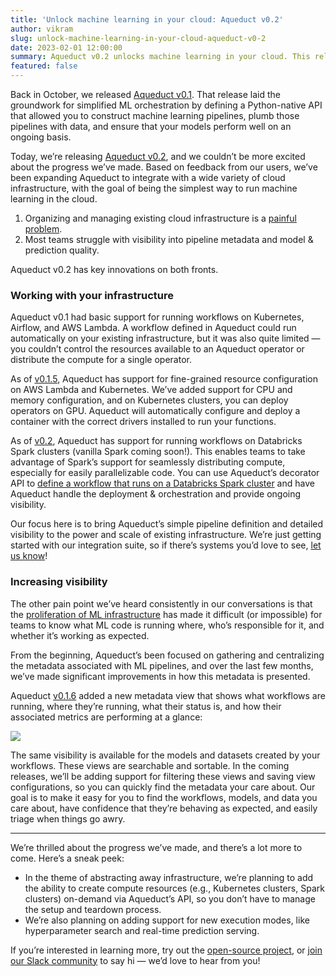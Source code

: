 ```yaml
---
title: 'Unlock machine learning in your cloud: Aqueduct v0.2'
author: vikram
slug: unlock-machine-learning-in-your-cloud-aqueduct-v0-2
date: 2023-02-01 12:00:00
summary: Aqueduct v0.2 unlocks machine learning in your cloud. This release takes big steps forward on running ML workloads on existing cloud infrastructure and on providing visibility into what's running.
featured: false
---
```


Back in October, we released [Aqueduct v0.1](https://github.com/aqueducthq/aqueduct/releases/tag/v0.1.0). That release laid the groundwork for simplified ML orchestration by defining a Python-native API that allowed you to construct machine learning pipelines, plumb those pipelines with data, and ensure that your models perform well on an ongoing basis. 

Today, we’re releasing [Aqueduct v0.2](https://github.com/aqueducthq/aqueduct/releases/tag/v0.2.0), and we couldn’t be more excited about the progress we’ve made. Based on feedback from our users, we’ve been expanding Aqueduct to integrate with a wide variety of cloud infrastructure, with the goal of being the simplest way to run machine learning in the cloud.

1. Organizing and managing existing cloud infrastructure is a [painful problem](https://www.aqueducthq.com/post/the-mlops-knot).
2. Most teams struggle with visibility into pipeline metadata and model & prediction quality.

Aqueduct v0.2 has key innovations on both fronts.

### Working with your infrastructure

Aqueduct v0.1 had basic support for running workflows on Kubernetes, Airflow, and AWS Lambda. A workflow defined in Aqueduct could run automatically on your existing infrastructure, but it was also quite limited — you couldn’t control the resources available to an Aqueduct operator or distribute the compute for a single operator. 

As of [v0.1.5](https://github.com/aqueducthq/aqueduct/releases/tag/v0.1.5), Aqueduct has support for fine-grained resource configuration on AWS Lambda and Kubernetes. We’ve added support for  CPU and memory configuration, and on Kubernetes clusters, you can deploy operators on GPU. Aqueduct will automatically configure and deploy a container with the correct drivers installed to run your functions.

As of [v0.2](https://github.com/aqueducthq/aqueduct/releases/tag/v0.2.0), Aqueduct has support for running workflows on Databricks Spark clusters (vanilla Spark coming soon!). This enables teams to take advantage of Spark’s support for seamlessly distributing compute, especially for easily parallelizable code. You can use Aqueduct’s decorator API to [define a workflow that runs on a Databricks Spark cluster](https://docs.aqueducthq.com/resources/compute-systems/databricks) and have Aqueduct handle the deployment & orchestration and provide ongoing visibility. 

Our focus here is to bring Aqueduct’s simple pipeline definition and detailed visibility to the power and scale of existing infrastructure. We’re just getting started with our integration suite, so if there’s systems you’d love to see, [let us know](https://github.com/aqueducthq/aqueduct/issues/new?assignees=&labels=enhancement&template=feature_request.md&title=%5BFEATURE%5D)!

### Increasing visibility

The other pain point we’ve heard consistently in our conversations is that the [proliferation of ML infrastructure](https://www.mihaileric.com/posts/mlops-is-a-mess/) has made it difficult (or impossible) for teams to know what ML code is running where, who’s responsible for it, and whether it’s working as expected.

From the beginning, Aqueduct’s been focused on gathering and centralizing the metadata associated with ML pipelines, and over the last few months, we’ve made significant improvements in how this metadata is presented. 

Aqueduct [v0.1.6](https://github.com/aqueducthq/aqueduct/releases/tag/v0.1.6) added a new metadata view that shows what workflows are running, where they’re running, what their status is, and how their associated metrics are performing at a glance:

<img src='/blog/unlock-machine-learning-in-your-cloud-aqueduct-v0-2/visibility.png'>

The same visibility is available for the models and datasets created by your workflows. These views are searchable and sortable. In the coming releases, we’ll be adding support for filtering these views and saving view configurations, so you can quickly find the metadata your care about. Our goal is to make it easy for you to find the workflows, models, and data you care about, have confidence that they’re behaving as expected, and easily triage when things go awry. 

<hr />

We’re thrilled about the progress we’ve made, and there’s a lot more to come. Here’s a sneak peek: 

- In the theme of abstracting away infrastructure, we’re planning to add the ability to create compute resources (e.g., Kubernetes clusters, Spark clusters) on-demand via Aqueduct’s API, so you don’t have to manage the setup and teardown process.
- We’re also planning on adding support for new execution modes, like hyperparameter search and real-time prediction serving.

If you’re interested in learning more, try out the [open-source project](github.com/aqueducthq/aqueduct), or [join our Slack community](https://www.notion.so/Unlock-machine-learning-in-your-cloud-Aqueduct-v0-2-bf84ef3827b545cd908abb4f1df3b319) to say hi — we’d love to hear from you!